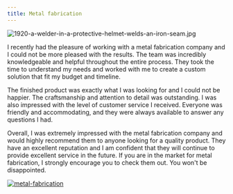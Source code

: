 ```yaml
---
title: Metal fabrication
---
```


![1920-a-welder-in-a-protective-helmet-welds-an-iron-seam.jpg](/1920-a-welder-in-a-protective-helmet-welds-an-iron-seam.jpg)

I recently had the pleasure of working with a metal fabrication company and I could not be more pleased with the results. The team was incredibly knowledgeable and helpful throughout the entire process. They took the time to understand my needs and worked with me to create a custom solution that fit my budget and timeline.

The finished product was exactly what I was looking for and I could not be happier. The craftsmanship and attention to detail was outstanding. I was also impressed with the level of customer service I received. Everyone was friendly and accommodating, and they were always available to answer any questions I had.

Overall, I was extremely impressed with the metal fabrication company and would highly recommend them to anyone looking for a quality product. They have an excellent reputation and I am confident that they will continue to provide excellent service in the future. If you are in the market for metal fabrication, I strongly encourage you to check them out. You won't be disappointed.

[![metal-fabrication](<https://dabuttonfactory.com/button.png?t=CHECK+SERVICE&f=Noto+Sans-Bold&ts=26&tc=fff&hp=45&vp=20&c=11&bgt=unicolored&bgc=4bd42f>)](<https://londonexpertfinder.com/link>)